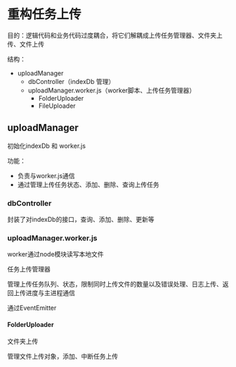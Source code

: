 # 重构任务上传

目的：逻辑代码和业务代码过度耦合，将它们解耦成上传任务管理器、文件夹上传、文件上传

结构：

- uploadManager 
  - dbController（indexDb 管理）
  - uploadManager.worker.js（worker脚本、上传任务管理器）
    - FolderUploader
    - FileUploader

## uploadManager

初始化indexDb 和 worker.js

功能：

- 负责与worker.js通信
- 通过管理上传任务状态、添加、删除、查询上传任务

### dbController

封装了对indexDb的接口，查询、添加、删除、更新等

### uploadManager.worker.js

worker通过node模块读写本地文件

任务上传管理器

管理上传任务队列、状态，限制同时上传文件的数量以及错误处理、日志上传、返回上传进度与主进程通信

通过EventEmitter

#### FolderUploader

文件夹上传

管理文件上传对象，添加、中断任务上传